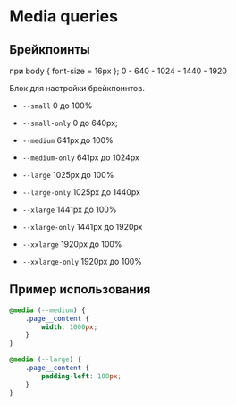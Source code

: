# Media queries

## Брейкпоинты
при body { font-size = 16px };
0 - 640 - 1024 - 1440 - 1920

Блок для настройки брейкпоинтов.

- `--small`         0 до 100%
- `--small-only`    0 до 640px;

- `--medium`        641px до 100%
- `--medium-only`   641px до 1024px

- `--large`         1025px до 100%
- `--large-only`    1025px до 1440px

- `--xlarge`        1441px до 100%
- `--xlarge-only`   1441px до 1920px

- `--xxlarge`       1920px до 100%
- `--xxlarge-only`  1920px до 100%

## Пример использования

```css
@media (--medium) {
    .page__content {
        width: 1000px;
    }
}

@media (--large) {
    .page__content {
        padding-left: 100px;
    }
}
```
